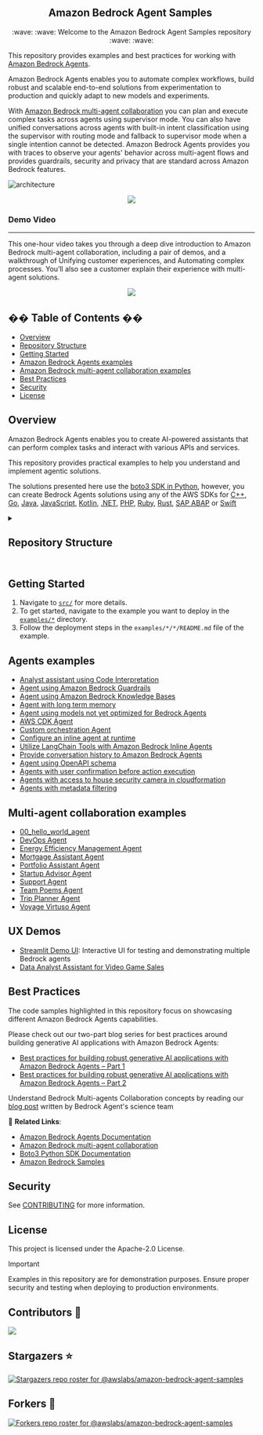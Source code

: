 <h2 align="center">Amazon Bedrock Agent Samples&nbsp;</h2>
<p align="center">
  :wave: :wave: Welcome to the Amazon Bedrock Agent Samples repository :wave: :wave:
</p>

This repository provides examples and best practices for working with [Amazon Bedrock Agents](https://aws.amazon.com/bedrock/agents/).

Amazon Bedrock Agents enables you to automate complex workflows, build robust and scalable end-to-end solutions from experimentation to production and quickly adapt to new models and experiments.

With [Amazon Bedrock multi-agent collaboration](https://docs.aws.amazon.com/bedrock/latest/userguide/agents-multi-agents-collaboration.html) you can plan and execute complex tasks across agents using supervisor mode. You can also have unified conversations across agents with built-in intent classification using the supervisor with routing mode and fallback to supervisor mode when a single intention cannot be detected. Amazon Bedrock Agents provides you with traces to observe your agents' behavior across multi-agent flows and provides guardrails, security and privacy that are standard across Amazon Bedrock features.

![architecture](https://github.com/awslabs/amazon-bedrock-agent-samples/blob/main/images/architecture.gif?raw=true)

<p align="center">
  <a href="/examples/multi_agent_collaboration/startup_advisor_agent/"><img src="https://img.shields.io/badge/Example-Startup_Advisor_Agent-blue" /></a>
</p>

<h3>Demo Video</h3>
<hr />
This one-hour video takes you through a deep dive introduction to Amazon Bedrock multi-agent collaboration, including a pair of demos, and a walkthrough of Unifying customer experiences, and Automating complex processes. You’ll also see a customer explain their experience with multi-agent solutions.

<p align="center">
  <a href="https://youtu.be/7pvEYLW1yZw"><img src="https://markdown-videos-api.jorgenkh.no/youtube/7pvEYLW1yZw?width=640&height=360&filetype=jpeg" /></a>
</p>

## �� Table of Contents ��

- [Overview](#overview)
- [Repository Structure](#repository-structure)
- [Getting Started](#getting-started)
- [Amazon Bedrock Agents examples](#agents-examples)
- [Amazon Bedrock multi-agent collaboration examples](#multi-agent-collaboration-examples)
- [Best Practices](#best-practices)
- [Security](#security)
- [License](#license)

## Overview

Amazon Bedrock Agents enables you to create AI-powered assistants that can perform complex tasks and interact with various APIs and services.

This repository provides practical examples to help you understand and implement agentic solutions.

The solutions presented here use the [boto3 SDK in Python](https://boto3.amazonaws.com/v1/documentation/api/latest/reference/services/bedrock-agent.html), however, you can create Bedrock Agents solutions using any of the AWS SDKs for [C++](https://sdk.amazonaws.com/cpp/api/LATEST/aws-cpp-sdk-bedrock-agent/html/annotated.html), [Go](https://docs.aws.amazon.com/sdk-for-go/api/service/bedrockagent/), [Java](https://sdk.amazonaws.com/java/api/latest/software/amazon/awssdk/services/bedrockagent/package-summary.html), [JavaScript](https://docs.aws.amazon.com/AWSJavaScriptSDK/v3/latest/client/bedrock-agent/), [Kotlin](https://sdk.amazonaws.com/kotlin/api/latest/bedrockagent/index.html), [.NET](https://docs.aws.amazon.com/sdkfornet/v3/apidocs/items/BedrockAgent/NBedrockAgent.html), [PHP](https://docs.aws.amazon.com/aws-sdk-php/v3/api/namespace-Aws.BedrockAgent.html), [Ruby](https://docs.aws.amazon.com/sdk-for-ruby/v3/api/Aws/BedrockAgent.html), [Rust](https://docs.rs/aws-sdk-bedrockagent/latest/aws_sdk_bedrockagent/), [SAP ABAP](https://docs.aws.amazon.com/sdk-for-sap-abap/v1/api/latest/bdr/index.html) or [Swift](https://sdk.amazonaws.com/swift/api/awsbedrockruntime/0.34.0/documentation/awsbedrockruntime)

<details>
<summary>
<h2>Repository Structure<h2>
</summary>

```bash
├── examples/agents/
│   ├── agent_with_code_interpretation/
│   ├── user_confirmation_agents/
│   ├── inline_agent/
|   └── ....
├── examples/multi_agent_collaboration/
│   ├── 00_hello_world_agent/
│   ├── devops_agent/
│   ├── energy_efficiency_management_agent/
|   └── ....
├── src/shared/
│   ├── working_memory/
│   ├── stock_data/
│   ├── web_search/
|   └── ....
├── src/utils/
│   ├── bedrock_agent_helper.py
|   ├── bedrock_agent.py
|   ├── knowledge_base_helper.py
|   └── ....
```

- [examples/agents/](/examples/agents/): Shows Amazon Bedrock Agents examples.

- [examples/multi_agent_collaboration/](/examples/multi_agent_collaboration/): Shows Amazon Bedrock multi-agent collaboration examples.

- [src/shared](/src/shared/): This module consists of shared tools that can be reused by Amazon Bedrock Agents via Action Groups. They provide functionality like [Web Search](/src/shared/file_store/), [Working Memory](/src/shared/working_memory/), and [Stock Data Lookup](/src/shared/stock_data/).

- [src/utils](/src/utils/): This module contains utilities for building and using various Amazon Bedrock features, providing a higher level of abstraction than the underlying APIs.
</details>

## Getting Started

1. Navigate to [`src/`](/src/) for more details.
2. To get started, navigate to the example you want to deploy in the [`examples/*`](/examples/) directory.
3. Follow the deployment steps in the `examples/*/*/README.md` file of the example.

## Agents examples

- [Analyst assistant using Code Interpretation](/examples/agents/agent_with_code_interpretation/)
- [Agent using Amazon Bedrock Guardrails](/examples/agents/agent_with_guardrails_integration/)
- [Agent using Amazon Bedrock Knowledge Bases](/examples/agents/agent_with_knowledge_base_integration/)
- [Agent with long term memory](/examples/agents/agent_with_long_term_memory/)
- [Agent using models not yet optimized for Bedrock Agents](/examples/agents/agent_with_models_not_yet_optimized_for_bedrock_agents/)
- [AWS CDK Agent](/examples/agents/cdk_agent/)
- [Custom orchestration Agent](/examples/agents/custom_orchestration_agent/)
- [Configure an inline agent at runtime](/examples/agents/inline_agent/)
- [Utilize LangChain Tools with Amazon Bedrock Inline Agents](/examples/agents/langchain_tools_with_inline_agent/)
- [Provide conversation history to Amazon Bedrock Agents](/examples/agents/manage_conversation_history/)
- [Agent using OpenAPI schema](/examples/agents/open_api_schema_agent/)
- [Agents with user confirmation before action execution](/examples/agents/user_confirmation_agents/)
- [Agents with access to house security camera in cloudformation](/examples/agents/connected_house_agent/)
- [Agents with metadata filtering](/examples/agents/metadata_filtering_amazon_bedrock_agents/)

## Multi-agent collaboration examples

- [00_hello_world_agent](/examples/multi_agent_collaboration/00_hello_world_agent/)
- [DevOps Agent](/examples/multi_agent_collaboration/devops_agent/)
- [Energy Efficiency Management Agent](/examples/multi_agent_collaboration/energy_efficiency_management_agent/)
- [Mortgage Assistant Agent](/examples/multi_agent_collaboration/mortgage_assistant/)
- [Portfolio Assistant Agent](/examples/multi_agent_collaboration/portfolio_assistant_agent/)
- [Startup Advisor Agent](/examples/multi_agent_collaboration/startup_advisor_agent/)
- [Support Agent](examples/multi_agent_collaboration/support_agent)
- [Team Poems Agent](/examples/multi_agent_collaboration/team_poems_agent/)
- [Trip Planner Agent](/examples/multi_agent_collaboration/trip_planner_agent/)
- [Voyage Virtuso Agent](/examples/multi_agent_collaboration/voyage_virtuoso_agent/)

## UX Demos

- [Streamlit Demo UI](/examples/agents_ux/streamlit_demo/): Interactive UI for testing and demonstrating multiple Bedrock agents
- [Data Analyst Assistant for Video Game Sales](/examples/agents_ux/video_games_sales_assistant_with_amazon_bedrock_agents/)

## Best Practices

The code samples highlighted in this repository focus on showcasing different Amazon Bedrock Agents capabilities.

Please check out our two-part blog series for best practices around building generative AI applications with Amazon Bedrock Agents:

- [Best practices for building robust generative AI applications with Amazon Bedrock Agents – Part 1](https://aws.amazon.com/blogs/machine-learning/best-practices-for-building-robust-generative-ai-applications-with-amazon-bedrock-agents-part-1/)
- [Best practices for building robust generative AI applications with Amazon Bedrock Agents – Part 2](https://aws.amazon.com/blogs/machine-learning/best-practices-for-building-robust-generative-ai-applications-with-amazon-bedrock-agents-part-2/)

Understand Bedrock Multi-agents Collaboration concepts by reading our [blog post](https://aws.amazon.com/blogs/machine-learning/unlocking-complex-problem-solving-with-multi-agent-collaboration-on-amazon-bedrock/) written by Bedrock Agent's science team

🔗 **Related Links**:

- [Amazon Bedrock Agents Documentation](https://docs.aws.amazon.com/bedrock/latest/userguide/agents.html)
- [Amazon Bedrock multi-agent collaboration](https://docs.aws.amazon.com/bedrock/latest/userguide/agents-multi-agents-collaboration.html)
- [Boto3 Python SDK Documentation](https://boto3.amazonaws.com/v1/documentation/api/latest/reference/services/bedrock-agent.html)
- [Amazon Bedrock Samples](https://github.com/aws-samples/amazon-bedrock-samples/tree/main)

## Security

See [CONTRIBUTING](CONTRIBUTING.md#security-issue-notifications) for more information.

## License

This project is licensed under the Apache-2.0 License.

> [!IMPORTANT]
> Examples in this repository are for demonstration purposes.
> Ensure proper security and testing when deploying to production environments.

## Contributors :muscle:

<a href="https://github.com/awslabs/amazon-bedrock-agent-samples/graphs/contributors">
  <img src="https://contrib.rocks/image?repo=awslabs/amazon-bedrock-agent-samples" />
</a>

## Stargazers :star:

[![Stargazers repo roster for @awslabs/amazon-bedrock-agent-samples](https://reporoster.com/stars/awslabs/amazon-bedrock-agent-samples)](https://github.com/awslabs/amazon-bedrock-agent-samples/stargazers)

## Forkers :raised_hands:

[![Forkers repo roster for @awslabs/amazon-bedrock-agent-samples](https://reporoster.com/forks/awslabs/amazon-bedrock-agent-samples)](https://github.com/awslabs/amazon-bedrock-agent-samples/network/members)
